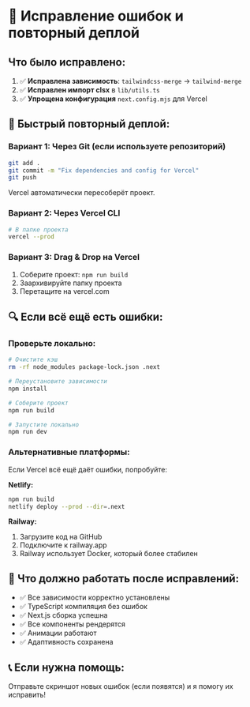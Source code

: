 # 🔧 Исправление ошибок и повторный деплой

## Что было исправлено:

1. ✅ **Исправлена зависимость**: `tailwindcss-merge` → `tailwind-merge`
2. ✅ **Исправлен импорт clsx** в `lib/utils.ts`
3. ✅ **Упрощена конфигурация** `next.config.mjs` для Vercel

## 🚀 Быстрый повторный деплой:

### Вариант 1: Через Git (если используете репозиторий)
```bash
git add .
git commit -m "Fix dependencies and config for Vercel"
git push
```
Vercel автоматически пересоберёт проект.

### Вариант 2: Через Vercel CLI
```bash
# В папке проекта
vercel --prod
```

### Вариант 3: Drag & Drop на Vercel
1. Соберите проект: `npm run build`
2. Заархивируйте папку проекта
3. Перетащите на vercel.com

## 🔍 Если всё ещё есть ошибки:

### Проверьте локально:
```bash
# Очистите кэш
rm -rf node_modules package-lock.json .next

# Переустановите зависимости
npm install

# Соберите проект
npm run build

# Запустите локально
npm run dev
```

### Альтернативные платформы:
Если Vercel всё ещё даёт ошибки, попробуйте:

**Netlify:**
```bash
npm run build
netlify deploy --prod --dir=.next
```

**Railway:**
1. Загрузите код на GitHub
2. Подключите к railway.app
3. Railway использует Docker, который более стабилен

## 🎯 Что должно работать после исправлений:

- ✅ Все зависимости корректно установлены
- ✅ TypeScript компиляция без ошибок  
- ✅ Next.js сборка успешна
- ✅ Все компоненты рендерятся
- ✅ Анимации работают
- ✅ Адаптивность сохранена

## 📞 Если нужна помощь:

Отправьте скриншот новых ошибок (если появятся) и я помогу их исправить!
